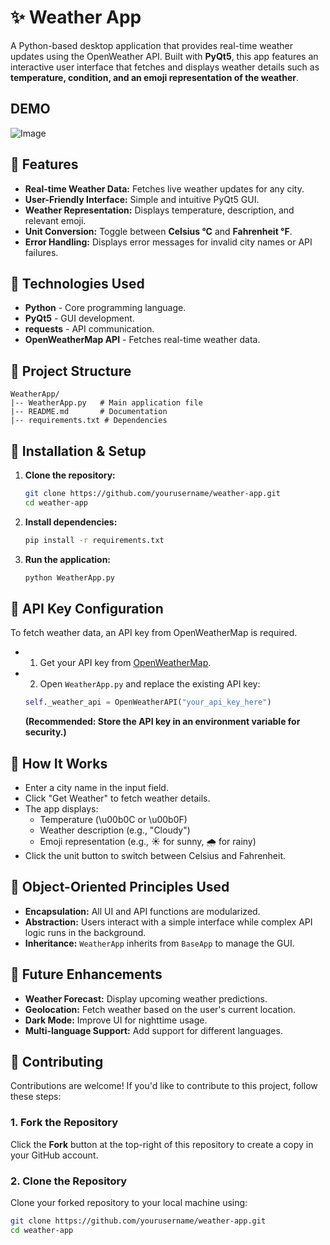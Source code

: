 # ✨ Weather App

A Python-based desktop application that provides real-time weather updates using the OpenWeather API. Built with **PyQt5**, this app features an interactive user interface that fetches and displays weather details such as **temperature, condition, and an emoji representation of the weather**.

## DEMO
![Image](https://github.com/user-attachments/assets/3915b797-d78d-4b7b-b8d0-3ddb56ed3bcb)

## 🚀 Features

- **Real-time Weather Data:** Fetches live weather updates for any city.
- **User-Friendly Interface:** Simple and intuitive PyQt5 GUI.
- **Weather Representation:** Displays temperature, description, and relevant emoji.
- **Unit Conversion:** Toggle between **Celsius °C** and **Fahrenheit °F**.
- **Error Handling:** Displays error messages for invalid city names or API failures.

## 🏰 Technologies Used

- **Python** - Core programming language.
- **PyQt5** - GUI development.
- **requests** - API communication.
- **OpenWeatherMap API** - Fetches real-time weather data.

## 📂 Project Structure

```
WeatherApp/
|-- WeatherApp.py   # Main application file
|-- README.md       # Documentation
|-- requirements.txt # Dependencies
```

## 🔧 Installation & Setup

1. **Clone the repository:**
   ```bash
   git clone https://github.com/yourusername/weather-app.git
   cd weather-app
   ```
2. **Install dependencies:**
   ```bash
   pip install -r requirements.txt
   ```
3. **Run the application:**
   ```bash
   python WeatherApp.py
   ```

## 🔑 API Key Configuration  
To fetch weather data, an API key from OpenWeatherMap is required.  

- 1. Get your API key from [OpenWeatherMap](https://home.openweathermap.org/api_keys).  
- 2. Open `WeatherApp.py` and replace the existing API key:

   ```python
   self._weather_api = OpenWeatherAPI("your_api_key_here")
   ```
   **(Recommended: Store the API key in an environment variable for security.)**

## 📌 How It Works
- Enter a city name in the input field.
- Click "Get Weather" to fetch weather details.
- The app displays:
  - Temperature (\u00b0C or \u00b0F)
  - Weather description (e.g., "Cloudy")
  - Emoji representation (e.g., ☀️ for sunny, 🌧️ for rainy)
- Click the unit button to switch between Celsius and Fahrenheit.

## 🎯 Object-Oriented Principles Used
- **Encapsulation:** All UI and API functions are modularized.
- **Abstraction:** Users interact with a simple interface while complex API logic runs in the background.
- **Inheritance:** `WeatherApp` inherits from `BaseApp` to manage the GUI.

## 🔮 Future Enhancements
- **Weather Forecast:** Display upcoming weather predictions.
- **Geolocation:** Fetch weather based on the user's current location.
- **Dark Mode:** Improve UI for nighttime usage.
- **Multi-language Support:** Add support for different languages.

## 🤝 Contributing  

Contributions are welcome! If you'd like to contribute to this project, follow these steps:  

### 1. Fork the Repository  
Click the **Fork** button at the top-right of this repository to create a copy in your GitHub account.  

### 2. Clone the Repository  
Clone your forked repository to your local machine using:  

```bash
git clone https://github.com/yourusername/weather-app.git
cd weather-app
```

